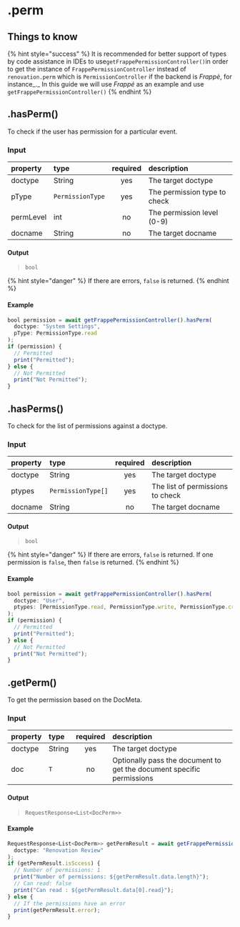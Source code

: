 # .perm

## Things to know

{% hint style="success" %}
It is recommended for better support of types by code assistance in IDEs to use`getFrappePermissionController()`in order to get the instance of `FrappePermissionController` instead of `renovation.perm` which is `PermissionController` if the backend is _Frappè_, for instance_._ In this guide we will use _Frappé_ as an example and use `getFrappePermissionController()`
{% endhint %}

## .hasPerm\(\)

To check if the user has permission for a particular event.

### Input

| property | type | required | description |
| :--- | :--- | :---: | :--- |
| doctype | String | yes | The target doctype |
| pType | `PermissionType` | yes | The permission type to check |
| permLevel | int | no | The permission level \(0-9\) |
| docname | String | no | The target docname |

#### Output

> `bool`

{% hint style="danger" %}
If there are errors, `false` is returned.
{% endhint %}

#### Example

```javascript
bool permission = await getFrappePermissionController().hasPerm(
  doctype: "System Settings",
  pType: PermissionType.read
);
if (permission) {
  // Permitted
  print("Permitted");
} else {
  // Not Permitted
  print("Not Permitted");
}
```

## .hasPerms\(\)

To check for the list of permissions against a doctype.

### Input

| property | type | required | description |
| :--- | :--- | :---: | :--- |
| doctype | String | yes | The target doctype |
| ptypes | `PermissionType[]` | yes | The list of permissions to check |
| docname | String | no | The target docname |

#### Output

> `bool`

{% hint style="danger" %}
If there are errors, `false` is returned. If one permission is `false`, then `false` is returned.
{% endhint %}

#### Example

```javascript
bool permission = await getFrappePermissionController().hasPerm(
  doctype: "User",
  ptypes: [PermissionType.read, PermissionType.write, PermissionType.create]
);
if (permission) {
  // Permitted
  print("Permitted");
} else {
  // Not Permitted
  print("Not Permitted");
}
```

## .getPerm\(\)

To get the permission based on the DocMeta.

### Input

| property | type | required | description |
| :--- | :--- | :---: | :--- |
| doctype | String | yes | The target doctype |
| doc | `T` | no | Optionally pass the document to get the document specific permissions |

#### Output

> `RequestResponse<List<DocPerm>>`

#### Example

```javascript
RequestResponse<List<DocPerm>> getPermResult = await getFrappePermissionController().getPerm(
  doctype: "Renovation Review"
);
if (getPermResult.isSccess) {
  // Number of permissions: 1
  print("Number of permissions: ${getPermResult.data.length}");
  // Can read: false
  print("Can read : ${getPermResult.data[0].read}");
} else {
  // If the permissions have an error
  print(getPermResult.error);
}
```

